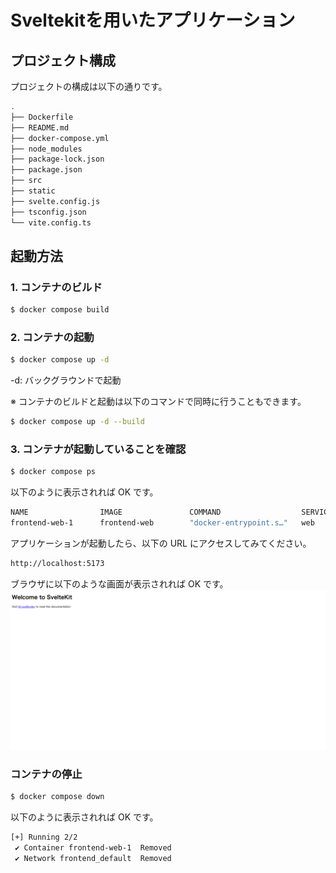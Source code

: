 # Sveltekitを用いたアプリケーション

## プロジェクト構成

プロジェクトの構成は以下の通りです。

```bash
.
├── Dockerfile
├── README.md
├── docker-compose.yml
├── node_modules
├── package-lock.json
├── package.json
├── src
├── static
├── svelte.config.js
├── tsconfig.json
└── vite.config.ts

```

## 起動方法

### 1. コンテナのビルド

```bash
$ docker compose build
```

### 2. コンテナの起動

```bash
$ docker compose up -d
```

-d: バックグラウンドで起動

※ コンテナのビルドと起動は以下のコマンドで同時に行うこともできます。

```bash
$ docker compose up -d --build
```

### 3. コンテナが起動していることを確認

```bash
$ docker compose ps
```

以下のように表示されれば OK です。

```bash
NAME                IMAGE               COMMAND                  SERVICE             CREATED             STATUS              PORTS
frontend-web-1      frontend-web        "docker-entrypoint.s…"   web                 36 seconds ago      Up 25 seconds       0.0.0.0:5173->5173/tcp, :::5173->5173/tcp
```

アプリケーションが起動したら、以下の URL にアクセスしてみてください。

```bash
http://localhost:5173
```

ブラウザに以下のような画面が表示されれば OK です。
![](./images/localhost_5173.png)

### コンテナの停止

```bash
$ docker compose down
```

以下のように表示されれば OK です。

```bash
[+] Running 2/2
 ✔ Container frontend-web-1  Removed
 ✔ Network frontend_default  Removed
```
